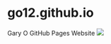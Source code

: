 # go12.github.io
Gary O GitHub Pages Website
![](https://github.com/go12/go12.github.io/blob/master/images/GO%20purple%20circle.jpg)
